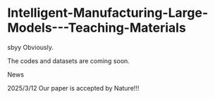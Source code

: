 # Intelligent-Manufacturing-Large-Models---Teaching-Materials
sbyy
Obviously.

The codes and datasets are coming soon.

News

2025/3/12 Our paper is accepted by Nature!!!
